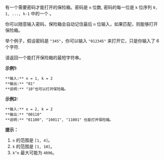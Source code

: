 有一个需要密码才能打开的保险箱。密码是 `n` 位数, 密码的每一位是 `k` 位序列 `0, 1, ..., k-1` 中的一个 。

你可以随意输入密码，保险箱会自动记住最后 `n` 位输入，如果匹配，则能够打开保险箱。

举个例子，假设密码是 `"345"`，你可以输入 `"012345"` 来打开它，只是你输入了 6 个字符.

请返回一个能打开保险箱的最短字符串。



**示例1:**

    
    
    **输入:** n = 1, k = 2
    **输出:** "01"
    **说明:** "10"也可以打开保险箱。
    



**示例2:**

    
    
    **输入:** n = 2, k = 2
    **输出:** "00110"
    **说明:** "01100", "10011", "11001" 也能打开保险箱。
    



**提示：**

  1. `n` 的范围是 `[1, 4]`。
  2. `k` 的范围是 `[1, 10]`。
  3. `k^n` 最大可能为 `4096`。



